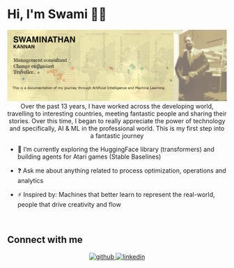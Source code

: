 # Hi, I'm Swami 👋🏾

<img src="https://raw.githubusercontent.com/SwamiKannan/SwamiKannan/master/main.png" alt="banner that says Swami - Management consultant, seeker of positive change and an ardent traveller in a banner">

<div align="center">Over the past 13 years, I have worked across the developing world, travelling to interesting countries, meeting fantastic people and sharing their stories. Over this time, I began to really appreciate the power of technology and specifically, AI & ML in the professional world. This is my first step into a fantastic journey </div>  
  

- 🌱 I’m currently exploring the HuggingFace library (transformers) and building agents for Atari games (Stable Baselines)
  

- ❓ Ask me about anything related to process optimization, operations and analytics  
  

- ⚡ Inspired by: Machines that better learn to represent the real-world, people that drive creativity and flow  
  

<br/>  




## Connect with me  
<div align="center">
<a href="https://github.com/SwamiKannan" target="_blank">
<img src=https://img.shields.io/badge/github-%2324292e.svg?&style=for-the-badge&logo=github&logoColor=white alt=github style="margin-bottom: 5px;" />
</a>
<a href="https://linkedin.com/in/swaminathankannan" target="_blank">
<img src=https://img.shields.io/badge/linkedin-%231E77B5.svg?&style=for-the-badge&logo=linkedin&logoColor=white alt=linkedin style="margin-bottom: 5px;" />
</a>  
</div>  
  

<br/>  
 

